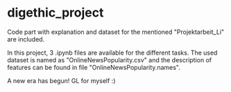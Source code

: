 # digethic_project

Code part with explanation and dataset for the mentioned "Projektarbeit_Li" are included.

In this project, 3 .ipynb files are available for the different tasks. The used dataset is named as "OnlineNewsPopularity.csv" and the description of features can be found in file "OnlineNewsPopularity.names". 

A new era has begun! GL for myself :)

